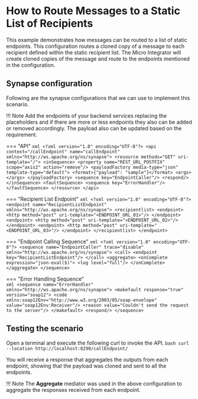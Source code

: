 # How to Route Messages to a Static List of Recipients
This example demonstrates how messages can be routed to a list of static endpoints. This configuration routes a cloned copy of a message to each recipient defined within the static recipient list. The Micro Integrator will create cloned copies of the message and route to the endpoints mentioned in the configuration.

## Synapse configuration
Following are the synapse configurations that we can use to implement this scenario. 

!!! Note
    Add the endpoints of your backend services replacing the placeholders and if there are more or less endpoints they also can be added or removed accordingly. The payload also can be updated based on the requirement.

=== "API"
    ```xml
    <?xml version="1.0" encoding="UTF-8"?>
    <api context="/callEndpoint" name="callEndpoint" xmlns="http://ws.apache.org/ns/synapse">
        <resource methods="GET" uri-template="/">
            <inSequence>
                <property name="REST_URL_POSTFIX" scope="axis2" action="remove"/>
                <payloadFactory media-type="json" template-type="default">
                    <format>{"payload": "sample"}</format>
                    <args></args>
                </payloadFactory>
                <sequence key="EndpointCaller"/>
                <respond/>
            </inSequence>
            <faultSequence>
                <sequence key="ErrorHandler"/>
            </faultSequence>
        </resource>
    </api>
    ```

=== "Recipient List Endpoint"
    ```xml
    <?xml version="1.0" encoding="UTF-8"?>
    <endpoint name="RecipientListEndpoint" xmlns="http://ws.apache.org/ns/synapse">
        <recipientlist>
            <endpoint>
                <http method="post" uri-template="<ENDPOINT_URL_01>"/>
            </endpoint>
            <endpoint>
                <http method="post" uri-template="<ENDPOINT_URL_02>"/>
            </endpoint>
            <endpoint>
                <http method="post" uri-template="<ENDPOINT_URL_03>"/>
            </endpoint>
        </recipientlist>
    </endpoint>
    ```

=== "Endpoint Calling Sequence"
    ```xml
    <?xml version="1.0" encoding="UTF-8"?>
    <sequence name="EndpointCaller" trace="disable" xmlns="http://ws.apache.org/ns/synapse">
        <call>
            <endpoint key="RecipientListEndpoint"/>
        </call>
        <aggregate>
            <onComplete expression="json-eval($)">
                <log level="full"/>
            </onComplete>
        </aggregate>
    </sequence>
    ```

=== "Error Handling Sequence"    
    ```xml
    <sequence name="ErrorHandler" xmlns="http://ws.apache.org/ns/synapse">
        <makefault response="true" version="soap12">
            <code xmlns:soap12Env="http://www.w3.org/2003/05/soap-envelope" value="soap12Env:Receiver"/>
            <reason value="Couldn't send the request to the server"/>
        </makefault>
        <respond/>
    </sequence>
    ```

## Testing the scenario

Open a terminal and execute the following curl to invoke the API.
    ```bash
    curl --location http://localhost:8290/callEndpoint/
    ```

You will receive a response that aggregates the outputs from each endpoint, showing that the payload was cloned and sent to all the endpoints.

!!! Note
    The **Aggregate** mediator was used in the above configuration to aggregate the responses received from each endpoint.
